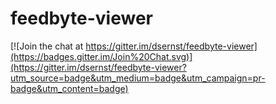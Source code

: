 # feedbyte-viewer

[![Join the chat at https://gitter.im/dsernst/feedbyte-viewer](https://badges.gitter.im/Join%20Chat.svg)](https://gitter.im/dsernst/feedbyte-viewer?utm_source=badge&utm_medium=badge&utm_campaign=pr-badge&utm_content=badge)

